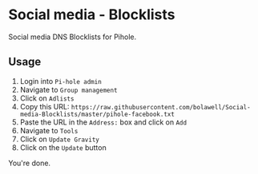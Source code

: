 # Social media - Blocklists

Social media DNS Blocklists for Pihole.

## Usage

1. Login into `Pi-hole admin`
2. Navigate to `Group management`
3. Click on `Adlists`
4. Copy this URL: `https://raw.githubusercontent.com/bolawell/Social-media-Blocklists/master/pihole-facebook.txt`
5. Paste the URL in the `Address:` box and click on `Add`
6. Navigate to `Tools`
7. Click on `Update Gravity`
8. Click on the `Update` button

You're done.

